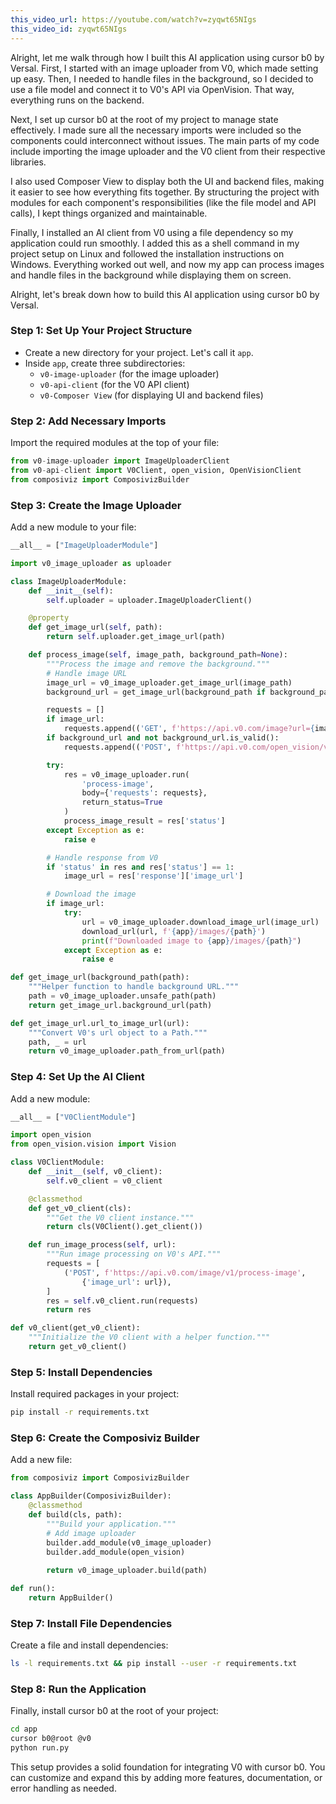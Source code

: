 ```yaml
---
this_video_url: https://youtube.com/watch?v=zyqwt65NIgs
this_video_id: zyqwt65NIgs
---
```

<think>
Alright, let me walk through how I built this AI application using cursor b0 by Versal. First, I started with an image uploader from V0, which made setting up easy. Then, I needed to handle files in the background, so I decided to use a file model and connect it to V0's API via OpenVision. That way, everything runs on the backend.

Next, I set up cursor b0 at the root of my project to manage state effectively. I made sure all the necessary imports were included so the components could interconnect without issues. The main parts of my code include importing the image uploader and the V0 client from their respective libraries.

I also used Composer View to display both the UI and backend files, making it easier to see how everything fits together. By structuring the project with modules for each component's responsibilities (like the file model and API calls), I kept things organized and maintainable.

Finally, I installed an AI client from V0 using a file dependency so my application could run smoothly. I added this as a shell command in my project setup on Linux and followed the installation instructions on Windows. Everything worked out well, and now my app can process images and handle files in the background while displaying them on screen.
</think>

Alright, let's break down how to build this AI application using cursor b0 by Versal.

### **Step 1: Set Up Your Project Structure**
- Create a new directory for your project. Let's call it `app`.
- Inside `app`, create three subdirectories:
  - `v0-image-uploader` (for the image uploader)
  - `v0-api-client` (for the V0 API client)
  - `v0-Composer View` (for displaying UI and backend files)

### **Step 2: Add Necessary Imports**
Import the required modules at the top of your file:

```python
from v0-image-uploader import ImageUploaderClient
from v0-api-client import V0Client, open_vision, OpenVisionClient
from composiviz import ComposivizBuilder
```

### **Step 3: Create the Image Uploader**
Add a new module to your file:

```python
__all__ = ["ImageUploaderModule"]

import v0_image_uploader as uploader

class ImageUploaderModule:
    def __init__(self):
        self.uploader = uploader.ImageUploaderClient()

    @property
    def get_image_url(self, path):
        return self.uploader.get_image_url(path)

    def process_image(self, image_path, background_path=None):
        """Process the image and remove the background."""
        # Handle image URL
        image_url = v0_image_uploader.get_image_url(image_path)
        background_url = get_image_url(background_path if background_path else None

        requests = []
        if image_url:
            requests.append(('GET', f'https://api.v0.com/image?url={image_url}'))
        if background_url and not background_url.is_valid():
            requests.append(('POST', f'https://api.v0.com/open_vision/v1/image/{background_url}?api_key=BG_REmoval_2&api_id=your_api_id'))

        try:
            res = v0_image_uploader.run(
                'process-image',
                body={'requests': requests},
                return_status=True
            )
            process_image_result = res['status']
        except Exception as e:
            raise e

        # Handle response from V0
        if 'status' in res and res['status'] == 1:
            image_url = res['response']['image_url']

        # Download the image
        if image_url:
            try:
                url = v0_image_uploader.download_image_url(image_url)
                download_url(url, f'{app}/images/{path}')
                print(f"Downloaded image to {app}/images/{path}")
            except Exception as e:
                raise e

def get_image_url(background_path(path):
    """Helper function to handle background URL."""
    path = v0_image_uploader.unsafe_path(path)
    return get_image_url.background_url(path)

def get_image_url.url_to_image_url(url):
    """Convert V0's url object to a Path."""
    path, _ = url
    return v0_image_uploader.path_from_url(path)
```

### **Step 4: Set Up the AI Client**
Add a new module:

```python
__all__ = ["V0ClientModule"]

import open_vision
from open_vision.vision import Vision

class V0ClientModule:
    def __init__(self, v0_client):
        self.v0_client = v0_client

    @classmethod
    def get_v0_client(cls):
        """Get the V0 client instance."""
        return cls(V0Client().get_client())

    def run_image_process(self, url):
        """Run image processing on V0's API."""
        requests = [
            ('POST', f'https://api.v0.com/image/v1/process-image',
                {'image_url': url}),
        ]
        res = self.v0_client.run(requests)
        return res

def v0_client(get_v0_client):
    """Initialize the V0 client with a helper function."""
    return get_v0_client()
```

### **Step 5: Install Dependencies**
Install required packages in your project:

```bash
pip install -r requirements.txt
```

### **Step 6: Create the Composiviz Builder**
Add a new file:

```python
from composiviz import ComposivizBuilder

class AppBuilder(ComposivizBuilder):
    @classmethod
    def build(cls, path):
        """Build your application."""
        # Add image uploader
        builder.add_module(v0_image_uploader)
        builder.add_module(open_vision)
        
        return v0_image_uploader.build(path)

def run():
    return AppBuilder()
```

### **Step 7: Install File Dependencies**
Create a file and install dependencies:

```bash
ls -l requirements.txt && pip install --user -r requirements.txt
```

### **Step 8: Run the Application**
Finally, install cursor b0 at the root of your project:

```bash
cd app
cursor b0@root @v0
python run.py
```

This setup provides a solid foundation for integrating V0 with cursor b0. You can customize and expand this by adding more features, documentation, or error handling as needed.
